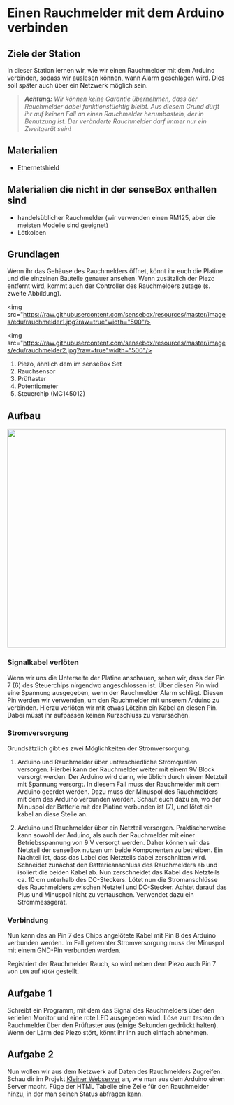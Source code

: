 # Einen Rauchmelder mit dem Arduino verbinden

## Ziele der Station
In dieser Station lernen wir, wie wir einen Rauchmelder mit dem Arduino verbinden, sodass wir auslesen können, wann Alarm geschlagen wird.
Dies soll später auch über ein Netzwerk möglich sein.

> ***Achtung:*** *Wir können keine Garantie übernehmen, dass der Rauchmelder dabei funktionstüchtig bleibt. Aus diesem Grund dürft ihr auf keinen Fall an einen Rauchmelder herumbasteln, der in Benutzung ist. Der veränderte Rauchmelder darf immer nur ein Zweitgerät sein!*

## Materialien
* Ethernetshield

## Materialien die nicht in der senseBox enthalten sind
* handelsüblicher Rauchmelder (wir verwenden einen RM125, aber die meisten Modelle sind geeignet)
* Lötkolben

## Grundlagen
Wenn ihr das Gehäuse des Rauchmelders öffnet, könnt ihr euch die Platine und die einzelnen Bauteile genauer ansehen.
Wenn zusätzlich der Piezo entfernt wird, kommt auch der Controller des Rauchmelders zutage (s. zweite Abbildung).

<img src="https://raw.githubusercontent.com/sensebox/resources/master/images/edu/rauchmelder1.jpg?raw=true"width="500"/>

<img src="https://raw.githubusercontent.com/sensebox/resources/master/images/edu/rauchmelder2.jpg?raw=true"width="500"/>

1. Piezo, ähnlich dem im senseBox Set
2. Rauchsensor
3. Prüftaster
4. Potentiometer
5. Steuerchip (MC145012)

## Aufbau
<img src="https://raw.githubusercontent.com/sensebox/resources/master/images/edu/rauchmelder3.jpg?raw=true" width="500"/>


### Signalkabel verlöten
Wenn wir uns die Unterseite der Platine anschauen, sehen wir, dass der Pin 7 (6) des Steuerchips nirgendwo angeschlossen ist.
Über diesen Pin wird eine Spannung ausgegeben, wenn der Rauchmelder Alarm schlägt.
Diesen Pin werden wir verwenden, um den Rauchmelder mit unserem Arduino zu verbinden.
Hierzu verlöten wir mit etwas Lötzinn ein Kabel an diesen Pin. Dabei müsst ihr aufpassen keinen Kurzschluss zu verursachen.

### Stromversorgung
Grundsätzlich gibt es zwei Möglichkeiten der Stromversorgung.

1. Arduino und Rauchmelder über unterschiedliche Stromquellen versorgen.
Hierbei kann der Rauchmelder weiter mit einem 9V Block versorgt werden. Der Arduino wird dann, wie üblich durch einem Netzteil mit Spannung versorgt. 
In diesem Fall muss der Rauchmelder mit dem Arduino geerdet werden. Dazu muss der Minuspol des Rauchmelders mit dem des Arduino verbunden werden. Schaut euch dazu an, wo der Minuspol der Batterie mit der Platine verbunden ist (7), und lötet ein kabel an diese Stelle an.

2. Arduino und Rauchmelder über ein Netzteil versorgen.
Praktischerweise kann sowohl der Arduino, als auch der Rauchmelder mit einer Betriebsspannung von 9 V versorgt werden. Daher können wir das Netzteil der senseBox nutzen um beide Komponenten zu betreiben. Ein Nachteil ist, dass das Label des Netzteils dabei zerschnitten wird. 
Schneidet zunächst den Batterieanschluss des Rauchmelders ab und isoliert die beiden Kabel ab. Nun zerschneidet das Kabel des Netzteils ca. 10 cm unterhalb des DC-Steckers. Lötet nun die Stromanschlüsse des Rauchmelders  zwischen Netzteil und DC-Stecker. Achtet darauf das Plus und Minuspol nicht zu vertauschen. 
Verwendet dazu ein Strommessgerät. 

### Verbindung
Nun kann das an Pin 7 des Chips angelötete Kabel mit Pin 8 des Arduino verbunden werden.
Im Fall getrennter Stromversorgung muss der Minuspol mit einem GND-Pin verbunden werden.

Registriert der Rauchmelder Rauch, so wird neben dem Piezo auch Pin 7 von `LOW` auf `HIGH` gestellt.

## Aufgabe 1
Schreibt ein Programm, mit dem das Signal des Rauchmelders über den seriellen Monitor und eine rote LED ausgegeben wird.
Löse zum testen den Rauchmelder über den Prüftaster aus (einige Sekunden gedrückt halten).
Wenn der Lärm des Piezo stört, könnt ihr ihn auch einfach abnehmen.

## Aufgabe 2
Nun wollen wir aus dem Netzwerk auf Daten des Rauchmelders Zugreifen. Schau dir im Projekt [Kleiner Webserver](../projekte/webserver.md) an, wie man aus dem Arduino einen Server macht. Füge der HTML Tabelle eine Zeile für den Rauchmelder hinzu, in der man seinen Status abfragen kann.  